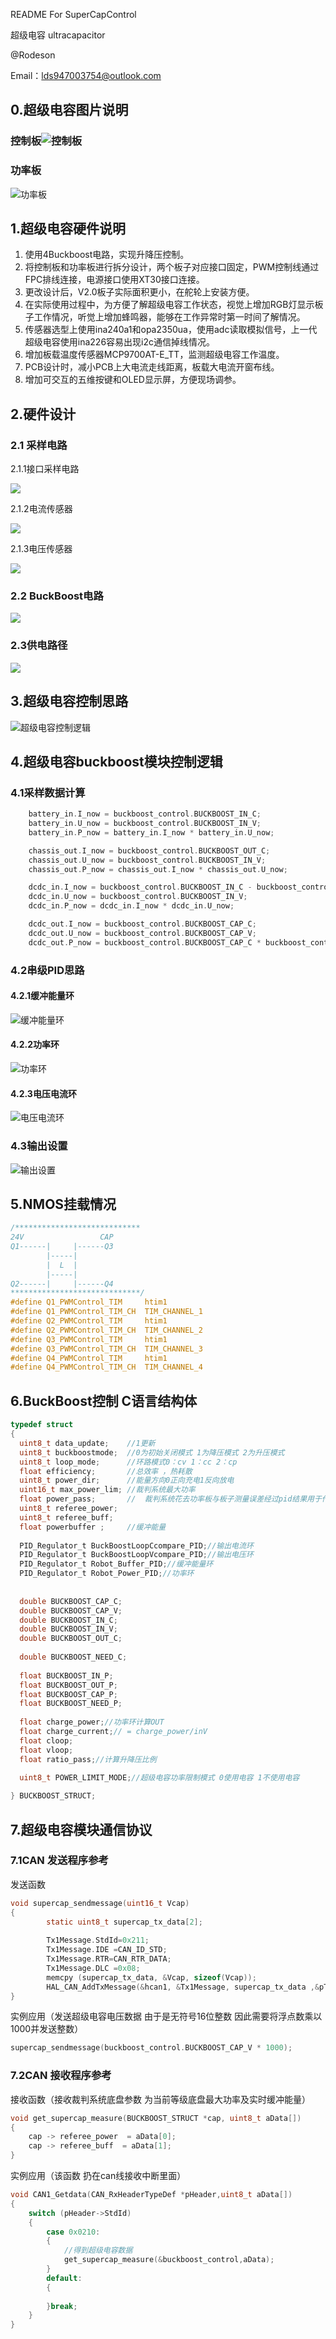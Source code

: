 README For SuperCapControl

超级电容 ultracapacitor

@Rodeson

Email：lds947003754@outlook.com

## 0.超级电容图片说明

### 控制板![控制板](Images/控制板.png)

### 功率板

![功率板](Images/功率板.png)

## 1.超级电容硬件说明

1. 使用4Buckboost电路，实现升降压控制。
2. 将控制板和功率板进行拆分设计，两个板子对应接口固定，PWM控制线通过FPC排线连接，电源接口使用XT30接口连接。
3. 更改设计后，V2.0板子实际面积更小，在舵轮上安装方便。
4. 在实际使用过程中，为方便了解超级电容工作状态，视觉上增加RGB灯显示板子工作情况，听觉上增加蜂鸣器，能够在工作异常时第一时间了解情况。
5. 传感器选型上使用ina240a1和opa2350ua，使用adc读取模拟信号，上一代超级电容使用ina226容易出现i2c通信掉线情况。
6. 增加板载温度传感器MCP9700AT-E_TT，监测超级电容工作温度。
7. PCB设计时，减小PCB上大电流走线距离，板载大电流开窗布线。
8. 增加可交互的五维按键和OLED显示屏，方便现场调参。



## 2.硬件设计

### 2.1 采样电路

2.1.1接口采样电路

![](Images/XT30采样电路.png)

2.1.2电流传感器

![](Images/电流计电路设计.png)

2.1.3电压传感器

![](Images/电压测量运放电路设计.png)

### 2.2 BuckBoost电路

![](Images/4BuckBoost驱动电路.png)

### 2.3供电路径

![](Images/超级电容供电关系.png)

## 3.超级电容控制思路

![超级电容控制逻辑](Images/超级电容控制逻辑.jpg)

## 4.超级电容buckboost模块控制逻辑

### 4.1采样数据计算

```c
    battery_in.I_now = buckboost_control.BUCKBOOST_IN_C;
    battery_in.U_now = buckboost_control.BUCKBOOST_IN_V;
    battery_in.P_now = battery_in.I_now * battery_in.U_now;

    chassis_out.I_now = buckboost_control.BUCKBOOST_OUT_C;
    chassis_out.U_now = buckboost_control.BUCKBOOST_IN_V;
    chassis_out.P_now = chassis_out.I_now * chassis_out.U_now;

    dcdc_in.I_now = buckboost_control.BUCKBOOST_IN_C - buckboost_control.BUCKBOOST_OUT_C;
    dcdc_in.U_now = buckboost_control.BUCKBOOST_IN_V;
    dcdc_in.P_now = dcdc_in.I_now * dcdc_in.U_now;

    dcdc_out.I_now = buckboost_control.BUCKBOOST_CAP_C;
    dcdc_out.U_now = buckboost_control.BUCKBOOST_CAP_V;
    dcdc_out.P_now = buckboost_control.BUCKBOOST_CAP_C * buckboost_control.BUCKBOOST_CAP_V;
```

### 4.2串级PID思路

#### 4.2.1缓冲能量环

![缓冲能量环](Images/缓冲能量环.jpg)

#### 4.2.2功率环

![功率环](Images/功率环.jpg)

#### 4.2.3电压电流环

![电压电流环](Images/电压电流环.jpg)

### 4.3输出设置

![输出设置](Images/输出设置.jpg)

## 5.NMOS挂载情况

```c
/****************************
24V                 CAP
Q1------|     |------Q3
        |-----|
        |  L  |
        |-----|
Q2------|     |------Q4
*****************************/
#define Q1_PWMControl_TIM     htim1
#define Q1_PWMControl_TIM_CH  TIM_CHANNEL_1
#define Q2_PWMControl_TIM     htim1
#define Q2_PWMControl_TIM_CH  TIM_CHANNEL_2
#define Q3_PWMControl_TIM     htim1
#define Q3_PWMControl_TIM_CH  TIM_CHANNEL_3
#define Q4_PWMControl_TIM     htim1
#define Q4_PWMControl_TIM_CH  TIM_CHANNEL_4
```

## 6.BuckBoost控制 C语言结构体

```c
typedef struct
{
  uint8_t data_update;    //1更新
  uint8_t buckboostmode;  //0为初始关闭模式 1为降压模式 2为升压模式
  uint8_t loop_mode;      //环路模式0：cv 1：cc 2：cp
  float efficiency;       //总效率 ，热耗散
  uint8_t power_dir;      //能量方向0正向充电1反向放电
  uint16_t max_power_lim; //裁判系统最大功率
  float power_pass;       //  裁判系统花去功率板与板子测量误差经过pid结果用于传递
  uint8_t referee_power;
  uint8_t referee_buff;
  float powerbuffer ;     //缓冲能量
    
  PID_Regulator_t BuckBoostLoopCcompare_PID;//输出电流环
  PID_Regulator_t BuckBoostLoopVcompare_PID;//输出电压环
  PID_Regulator_t Robot_Buffer_PID;//缓冲能量环
  PID_Regulator_t Robot_Power_PID;//功率环
    
  
  double BUCKBOOST_CAP_C;
  double BUCKBOOST_CAP_V;
  double BUCKBOOST_IN_C;
  double BUCKBOOST_IN_V;
  double BUCKBOOST_OUT_C;
    
  double BUCKBOOST_NEED_C;
        
  float BUCKBOOST_IN_P;
  float BUCKBOOST_OUT_P;
  float BUCKBOOST_CAP_P;
  float BUCKBOOST_NEED_P;
  
  float charge_power;//功率环计算OUT
  float charge_current;// = charge_power/inV
  float cloop;
  float vloop;
  float ratio_pass;//计算升降压比例

  uint8_t POWER_LIMIT_MODE;//超级电容功率限制模式 0使用电容 1不使用电容
    
} BUCKBOOST_STRUCT;
```

## 7.超级电容模块通信协议

### 7.1CAN 发送程序参考

发送函数

```c
void supercap_sendmessage(uint16_t Vcap)
{
		static uint8_t supercap_tx_data[2];
	
		Tx1Message.StdId=0x211;
		Tx1Message.IDE =CAN_ID_STD;
		Tx1Message.RTR=CAN_RTR_DATA;
		Tx1Message.DLC =0x08;
		memcpy (supercap_tx_data, &Vcap, sizeof(Vcap));
		HAL_CAN_AddTxMessage(&hcan1, &Tx1Message, supercap_tx_data ,&pTxMailbox);
}
```

实例应用（发送超级电容电压数据 由于是无符号16位整数 因此需要将浮点数乘以1000并发送整数）

```c
supercap_sendmessage(buckboost_control.BUCKBOOST_CAP_V * 1000);
```

### 7.2CAN 接收程序参考

接收函数（接收裁判系统底盘参数 为当前等级底盘最大功率及实时缓冲能量）

```c
void get_supercap_measure(BUCKBOOST_STRUCT *cap, uint8_t aData[])
{
    cap -> referee_power  = aData[0];
    cap -> referee_buff  = aData[1];
}
```

实例应用（该函数 扔在can线接收中断里面）

```c
void CAN1_Getdata(CAN_RxHeaderTypeDef *pHeader,uint8_t aData[])
{
	switch (pHeader->StdId)
	{
		case 0x0210:
		{
			//得到超级电容数据
			get_supercap_measure(&buckboost_control,aData);
		}
		default:
		{
			
		}break;
	}
}
```

